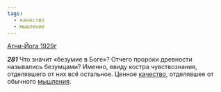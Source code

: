 ```yaml
---
tags:
  - качество
  - мышление
---
```


[Агни-Йога 1929г](https://127.0.0.1:4002/agni/1929)

___281___
Что значит «безумие в Боге»? Отчего пророки древности назывались безумцами? Именно, ввиду костра чувствознания, отделявшего от них всё остальное. Ценное [качество](../../../tags/#качество), отделявшее от обычного [мышления](../../../tags/#мышление).
